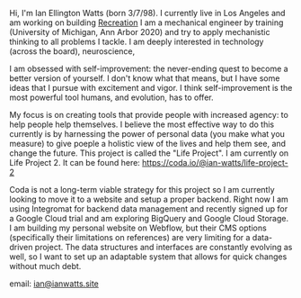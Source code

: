 Hi, I'm Ian Ellington Watts (born 3/7/98). I currently live in Los Angeles and am working on building [Recreation](https://recreation.community/) I am a mechanical engineer by training (University of Michigan, Ann Arbor 2020) and try to apply mechanistic thinking to all problems I tackle. I am deeply interested in technology (across the board), neuroscience, 

I am obsessed with self-improvement: the never-ending quest to become a better version of yourself. I don't know what that means, but I have some ideas that I pursue with excitement and vigor. I think self-improvement is the most powerful tool humans, and evolution, has to offer. 

My focus is on creating tools that provide people with increased agency: to help people help themselves. I believe the most effective way to do this currently is by harnessing the power of personal data (you make what you measure) to give poeple a holistic view of the lives and help them see, and change the future. 
This project is called the "Life Project". I am currently on Life Project 2. It can be found here: https://coda.io/@ian-watts/life-project-2

Coda is not a long-term viable strategy for this project so I am currently looking to move it to a website and setup a proper backend. Right now I am using   Integromat for backend data management and recently signed up for a Google Cloud trial and am exploring BigQuery and Google Cloud Storage. I am building my personal website on Webflow, but their CMS options (specifically their limitations on references) are very limiting for a data-driven project. The data structures and interfaces are constantly evolving as well, so I want to set up an adaptable system that allows for quick changes without much debt.

email: ian@ianwatts.site

